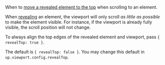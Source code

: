 When to [move a revealed element to the top](https://unpoly.com/scroll-tuning#moving-revealed-elements-to-the-top) when scrolling to an element.

When [revealing](https://unpoly.com/up.reveal) an element, the viewport will only scroll
*as little as possible* to make the element visible. For instance, if the viewport is
already fully visible, the scroll position will not change.

To always align the top edges of the revealed element and viewport,
pass `{ revealTop: true }`.

The default is `{ revealTop: false }`.
You may change this default in `up.viewport.config.revealTop`.